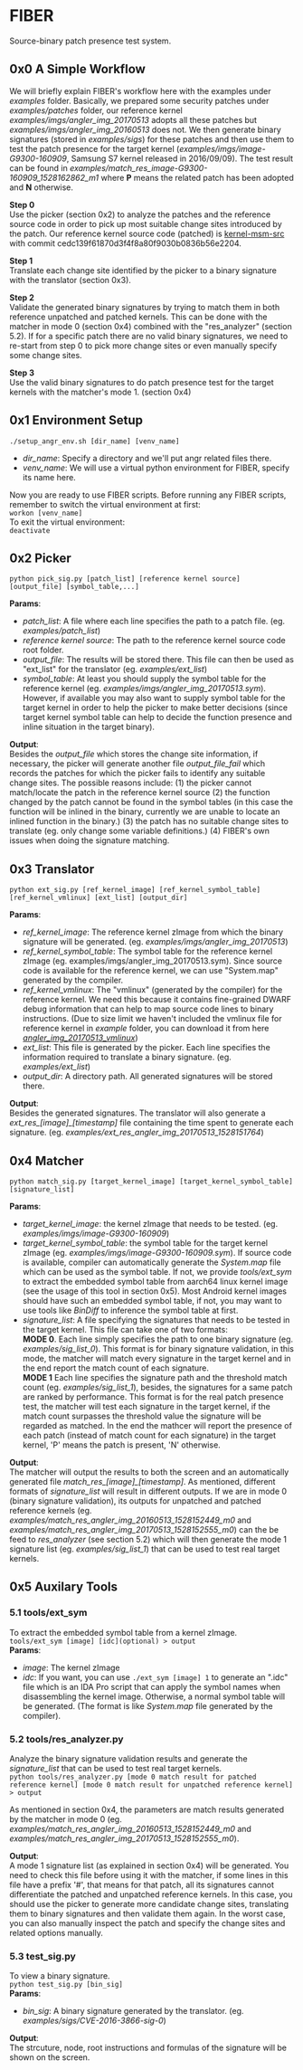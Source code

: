 # FIBER
Source-binary patch presence test system.

## 0x0 A Simple Workflow

We will briefly explain FIBER's workflow here with the examples under *examples* folder. Basically, we prepared some security patches under *examples/patches* folder, our reference kernel *examples/imgs/angler_img_20170513* adopts all these patches but *examples/imgs/angler_img_20160513* does not. We then generate binary signatures (stored in *examples/sigs*) for these patches and then use them to test the patch presence for the target kernel (*examples/imgs/image-G9300-160909*, Samsung S7 kernel released in 2016/09/09). The test result can be found in *examples/match_res_image-G9300-160909_1528162862_m1* where **P** means the related patch has been adopted and **N** otherwise.

**Step 0**  
Use the picker (section 0x2) to analyze the patches and the reference source code in order to pick up
most suitable change sites introduced by the patch. Our reference kernel source code (patched) is [kernel-msm-src](https://android.googlesource.com/kernel/msm/) with commit cedc139f61870d3f4f8a80f9030b0836b56e2204.

**Step 1**  
Translate each change site identified by the picker to a binary signature with the translator (section 0x3).

**Step 2**  
Validate the generated binary signatures by trying to match them in both reference unpatched and patched kernels.
This can be done with the matcher in mode 0 (section 0x4) combined with the "res_analyzer" (section 5.2).
If for a specific patch there are no valid binary signatures, we need to re-start from step 0 to pick more change sites
or even manually specify some change sites.

**Step 3**  
Use the valid binary signatures to do patch presence test for the target kernels with the matcher's mode 1. (section 0x4)

## 0x1 Environment Setup
`./setup_angr_env.sh [dir_name] [venv_name]`

- *dir_name*:
Specify a directory and we'll put angr related files there.
- *venv_name*:
We will use a virtual python environment for FIBER, specify its name here.

Now you are ready to use FIBER scripts.
Before running any FIBER scripts, remember to switch the virtual environment at first:  
`workon [venv_name]`  
To exit the virtual environment:  
`deactivate`

## 0x2 Picker
`python pick_sig.py [patch_list] [reference kernel source] [output_file] [symbol_table,...]`

**Params**:  

- *patch_list*:
A file where each line specifies the path to a patch file. (eg. *examples/patch_list*)
- *reference kernel source*:
The path to the reference kernel source code root folder.
- *output_file*:
The results will be stored there. This file can then be used as "ext_list" for the translator (eg. *examples/ext_list*)
- *symbol_table*:
At least you should supply the symbol table for the reference kernel (eg. *examples/imgs/angler_img_20170513.sym*). However, if available you may also want to supply symbol table for the target kernel in order to help the picker to make better decisions (since target kernel symbol table can help to decide the function presence and inline situation in the target binary).

**Output**:  
Besides the *output_file* which stores the change site information, if necessary, the picker will generate another file *output_file_fail* which records the patches for which the picker fails to identify any suitable change sites. The possible reasons include: (1) the picker cannot match/locate the patch in the reference kernel source (2) the function changed by the patch cannot be found in the symbol tables (in this case the function will be inlined in the binary, currently we are unable to locate an inlined function in the binary.) (3) the patch has no suitable change sites to translate (eg. only change some variable definitions.) (4) FIBER's own issues when doing the signature matching.

## 0x3 Translator
`python ext_sig.py [ref_kernel_image] [ref_kernel_symbol_table] [ref_kernel_vmlinux] [ext_list] [output_dir]`  

**Params**:  

- *ref_kernel_image*:
The reference kernel zImage from which the binary signature will be generated. (eg. *examples/imgs/angler_img_20170513*)
- *ref_kernel_symbol_table*:
The symbol table for the reference kernel zImage (eg. examples/imgs/angler_img_20170513.sym). Since source code is available for the reference kernel, we can use "System.map" generated by the compiler.
- *ref_kernel_vmlinux*:
The "vmlinux" (generated by the compiler) for the reference kernel. We need this because it contains fine-grained DWARF debug information that can help to map source code lines to binary instructions. (Due to size limit we haven't included the vmlinux file for reference kernel in *example* folder, you can download it from here [*angler_img_20170513_vmlinux*](https://drive.google.com/file/d/1r16Q2yy-zpALJJWZg1gZBQNAplwDwdWC/view?usp=sharing))
- *ext_list*:
This file is generated by the picker. Each line specifies the information required to translate a binary signature. (eg. *examples/ext_list*)
- *output_dir*:
A directory path. All generated signatures will be stored there.

**Output**:  
Besides the generated signatures. The translator will also generate a *ext\_res\_[image]\_[timestamp]* file containing the time spent to generate each signature. (eg. *examples/ext\_res\_angler\_img\_20170513\_1528151764*)

## 0x4 Matcher
`python match_sig.py [target_kernel_image] [target_kernel_symbol_table] [signature_list]`  

**Params**:  

- *target_kernel_image*: 
the kernel zImage that needs to be tested. (eg. *examples/imgs/image-G9300-160909*)
- *target_kernel_symbol_table*: 
the symbol table for the target kernel zImage (eg. *examples/imgs/image-G9300-160909.sym*). If source code is available, compiler can automatically generate the *System.map* file which can be used as the symbol table.
If not, we provide *tools/ext_sym* to extract the embedded symbol table from aarch64 linux kernel image (see the usage of this tool in section 0x5). Most Android kernel images should have such an embedded
symbol table, if not, you may want to use tools like *BinDiff* to inference the symbol table at first.
- *signature_list*: 
A file specifying the signatures that needs to be tested in the target kernel. This file can take one of two formats:  
**MODE 0**. Each line simply specifies the path to one binary signature (eg. *examples/sig_list_0*). This format is for binary signature validation, in this mode, the matcher will match every signature in the target kernel and in the end report the match count of each signature.  
**MODE 1** Each line specifies the signature path and the threshold match count (eg. *examples/sig_list_1*), besides, the signatures for a same patch are ranked by performance. This format is for the real patch presence test, the matcher will test each signature in the target kernel, if the match count surpasses the threshold value the signature will be regarded as matched. In the end the mathcer will report the presence of each patch (instead of match count for each signature) in the target kernel, 'P' means the patch is present, 'N' otherwise.

**Output**:  
The matcher will output the results to both the screen and an automatically generated file *match\_res\_[image]\_[timestamp]*.
As mentioned, different formats of *signature_list* will result in different outputs. If we are in mode 0 (binary signature validation), its outputs for unpatched and patched reference kernels (eg. *examples/match_res_angler_img_20160513_1528152449_m0* and *examples/match_res_angler_img_20170513_1528152555_m0*) can the be feed to *res_analyzer* (see section 5.2) which will then generate the mode 1 signature list (eg. *examples/sig_list_1*) that can be used to test real target kernels.

## 0x5 Auxilary Tools

### 5.1 tools/ext_sym
To extract the embedded symbol table from a kernel zImage.  
`tools/ext_sym [image] [idc](optional) > output`  
**Params**:

- *image*:
The kernel zImage
- *idc*:
If you want, you can use `./ext_sym [image] 1` to generate an ".idc" file which is an IDA Pro script that can apply the symbol names when disassembling the kernel image.
Otherwise, a normal symbol table will be generated. (The format is like *System.map* file generated by the compiler).

### 5.2 tools/res_analyzer.py
Analyze the binary signature validation results and generate the *signature_list* that can be used to test real target kernels.  
`python tools/res_analyzer.py [mode 0 match result for patched reference kernel] [mode 0 match result for unpatched reference kernel] > output`

As mentioned in section 0x4, the parameters are match results generated by the matcher in mode 0 (eg. *examples/match_res_angler_img_20160513_1528152449_m0* and *examples/match_res_angler_img_20170513_1528152555_m0*).

**Output**:  
A mode 1 signature list (as explained in section 0x4) will be generated. You need to check this file before using it with the matcher, if some lines in this file have a prefix '#', that means for that patch, all its signatures cannot differentiate the patched and unpatched reference kernels. In this case, you should use the picker to generate more candidate change sites, translating them to binary signatures and then validate them again. In the worst case, you can also manually inspect the patch and specify the change sites and related options manually.

### 5.3 test_sig.py
To view a binary signature.  
`python test_sig.py [bin_sig]`  
**Params**:  
- *bin_sig*:
A binary signature generated by the translator. (eg. *examples/sigs/CVE-2016-3866-sig-0*)  

**Output**:  
The strcuture, node, root instructions and formulas of the signature will be shown on the screen.
